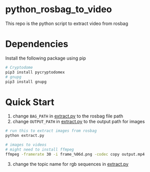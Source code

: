 # python_rosbag_to_video

This repo is the python script to extract video from rosbag

# Dependencies
Install the following package using pip
```bash
# Cryptodome
pip3 install pycryptodomex
# gnupg
pip3 install gnupg
```

# Quick Start
1) change `BAG_PATH` in [extract.py](https://github.com/surfii3z/python_rosbag_to_video/blob/ef016e24073f25b9c12b6f0d4fca59eb34891b1b/extract.py#L12) to the rosbag file path
2) change `OUTPUT_PATH` in [extract.py](https://github.com/surfii3z/python_rosbag_to_video/blob/ef016e24073f25b9c12b6f0d4fca59eb34891b1b/extract.py#L13) to the output path for images

``` bash
# run this to extract images from rosbag
python extract.py

# images to videos
# might need to install ffmpeg
ffmpeg -framerate 30 -i frame_%06d.png -codec copy output.mp4
```

3) change the topic name for rgb sequences in [extract.py](https://github.com/surfii3z/python_rosbag_to_video/blob/4c1a43e44918d7f48c3a0c7f66caf91f757bc016/extract.py#L21)
